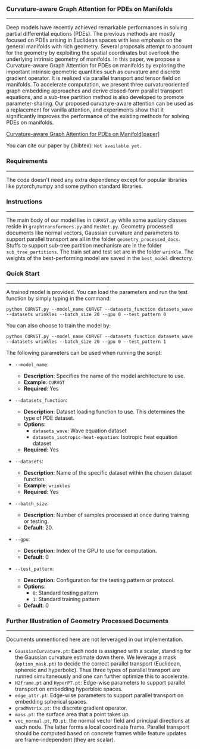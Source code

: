 ### Curvature-aware Graph Attention for PDEs on Manifolds
---
Deep models have recently achieved remarkable performances in solving partial differential equtions (PDEs). The previous methods are mostly focused on PDEs arising in Euclidean spaces with less emphasis on the general manifolds with rich geometry. Several proposals attempt to account for the geometry by exploiting the spatial coordinates but overlook the underlying intrinsic geometry of manifolds. In this paper, we propose a Curvature-aware Graph Attention for PDEs on manifolds by exploring the important intrinsic geometric quantities such as curvature and discrete gradient operator. It is realized via parallel transport and tensor field on manifolds. To accelerate computation, we present three curvatureoriented graph embedding approaches and derive closed-form parallel transport equations, and a sub-tree partition method is also developed to promote parameter-sharing. Our proposed curvature-aware attention can be used as a replacement for vanilla attention, and experiments show that it significantly improves the performance of the existing methods for solving PDEs on manifolds.

[Curvature-aware Graph Attention for PDEs on Manifold[paper]](https://openreview.net/forum?id=vWYLQ0VPJx&noteId=vWYLQ0VPJx)

You can cite our paper by (.bibtex): 
`
Not available yet.
`

### Requirements
---
The code doesn't need any extra dependency except for popular libraries like pytorch,numpy and some python standard libraries.

### Instructions
---
The main body of our model lies in `CURVGT.py` while some auxilary classes reside in `graphtransformers.py` and `ResNet.py`. Geometry processed documents like normal vectors, Gaussian curvature and parameters to support parallel transport are all in the folder `geometry_processed_docs`. Stuffs to support sub-tree partition mechanism are in the folder `sub_tree_partitions`. The train set and test set are in the folder `wrinkle`. The weights of the best-performing model are saved in the `best_model` directory.

### Quick Start
---
A trained model is provided. You can load the parameters and run the test function by simply typing in the command:

`python CURVGT.py --model_name CURVGT --datasets_function datasets_wave --datasets wrinkles --batch_size 20 --gpu 0 --test_pattern 0`

You can also choose to train the model by:

`python CURVGT.py --model_name CURVGT --datasets_function datasets_wave --datasets wrinkles --batch_size 20 --gpu 0 --test_pattern 1`

The following parameters can be used when running the script:

- `--model_name`: 
  - **Description**: Specifies the name of the model architecture to use.
  - **Example**: `CURVGT` 
  - **Required**: Yes

- `--datasets_function`: 
  - **Description**: Dataset loading function to use. This determines the type of PDE dataset.
  - **Options**: 
    - `datasets_wave`: Wave equation dataset
    - `datasets_isotropic-heat-equation`: Isotropic heat equation dataset
  - **Required**: Yes

- `--datasets`: 
  - **Description**: Name of the specific dataset within the chosen dataset function.
  - **Example**: `wrinkles` 
  - **Required**: Yes

- `--batch_size`: 
  - **Description**: Number of samples processed at once during training or testing.
  - **Default**: 20.

- `--gpu`: 
  - **Description**: Index of the GPU to use for computation.
  - **Default**: 0

- `--test_pattern`: 
  - **Description**: Configuration for the testing pattern or protocol.
  - **Options**: 
    - `0`: Standard testing pattern
    - `1`: Standard training pattern
  - **Default**: 0

### Further Illustration of Geometry Processed Documents
---
Documents unmentioned here are not lerveraged in our implementation. 
- `GaussianCurvature.pt`: Each node is assigned with a scalar, standing for the Gaussian curvature estimate down there. We leverage a mask (`option_mask.pt`) to decide the correct parallel transport (Euclidean, sphereic and hyperbolic). Thus three types of parallel transport are runned simultaneously and one can further optimize this to accelerate.  
- `H2frame.pt` and `HyperPT.pt`: Edge-wise parameters to support parallel transport on embedding hyperbloic spaces.
- `edge_attr.pt`: Edge-wise  parameters to support parallel transport on embedding spherical spaces.
- `gradMatrix.pt`: the discrete gradient operator.
- `mass.pt`: the surface area that a point takes up.
- `vec_normal.pt`, `PD.pt`: the normal vector field and principal directions at each node. The latter forms a local coordinate frame. Parallel transport should be computed based on concrete frames while feature updates are frame-independent (they are scalar).
